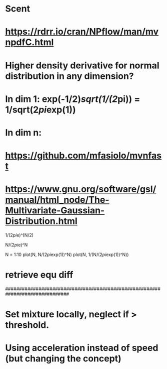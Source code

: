 # Scent

# https://rdrr.io/cran/NPflow/man/mvnpdfC.html
# Higher density derivative for normal distribution in any dimension?
# In dim 1: exp(-1/2)*sqrt(1/(2*pi)) = 1/sqrt(2*pi*exp(1))
# In dim n: 
# https://github.com/mfasiolo/mvnfast
# https://www.gnu.org/software/gsl/manual/html_node/The-Multivariate-Gaussian-Distribution.html

1/(2*pi*e)^(N/2)

N/(2*pi*e)^N


N = 1:10
plot(N, N/(2*pi*exp(1))^N)
plot(N, 1/(N/(2*pi*exp(1))^N))


# retrieve equ diff



###############################################################################

# Set mixture locally, neglect if > threshold.

# Using acceleration instead of speed (but changing the concept)